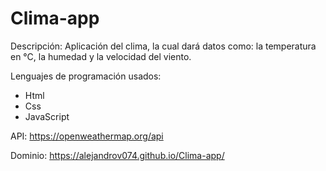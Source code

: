 # Clima-app
Descripción: Aplicación del clima, la cual dará datos como: la temperatura en °C, la humedad y la velocidad del viento.

Lenguajes de programación usados: 
- Html
- Css 
- JavaScript

API: https://openweathermap.org/api

Dominio: https://alejandrov074.github.io/Clima-app/
